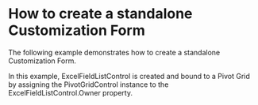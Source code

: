 # How to create a standalone Customization Form


<p>The following example demonstrates how to create a standalone Customization Form.</p><p>In this example, ExcelFieldListControl is created and bound to a Pivot Grid by assigning the PivotGridControl instance to the ExcelFieldListControl.Owner property.</p>

<br/>


